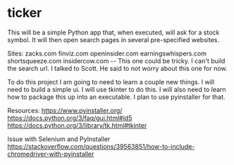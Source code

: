 # ticker

This will be a simple Python app that, when executed, will ask for a stock
symbol. It will then open search pages in several pre-specified websites.


Sites:
zacks.com
finviz.com
openinsider.com
earningswhispers.com
shortsqueeze.com
insidercow.com  -- This one could be tricky. I can't build the search url.
    I talked to Scott. He said to not worry about this one for now.

To do this project I am going to need to learn a couple new things. I will need
to build a simple ui. I will use tkinter to do this. I will also need to learn
how to package this up into an executable. I plan to use pyinstaller for that.

Resources:
https://www.pyinstaller.org/
https://docs.python.org/3/faq/gui.html#id5
https://docs.python.org/3/library/tk.html#tkinter

Issue with Selenium and PyInstaller
https://stackoverflow.com/questions/39563851/how-to-include-chromedriver-with-pyinstaller
